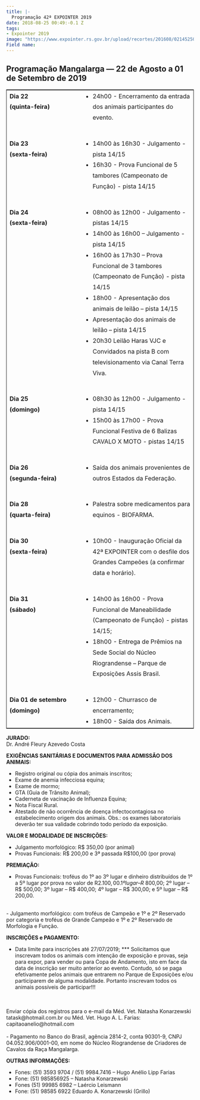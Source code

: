 ```yaml
---
title: |-
  Programação 42ª EXPOINTER 2019
date: 2018-08-25 00:49:-0.1 Z
tags:
- Expointer 2019
image: "https://www.expointer.rs.gov.br/upload/recortes/201608/02145250_2948_GD.jpg"
Field name:
---
```


<style>
.blog-post-date {
  display:none;
}
table {
  border:1px solid;
  font-size:16px;
  line-height:1.8;
}
table ul,
table ul li {
  margin: 0;
  paddin: 0;
}

table td:nth-child(1){
  font-weight: bold;
}
  td {
    vertical-align: top !important;
  }
</style>

<h2>
  Programação Mangalarga — 22 de Agosto a 01 de Setembro de 2019
</h2>

<table>
  <tr>
    <td width="180">Dia 22
    <br>
    (quinta-feira)</td>
    <td>
      <ul>
        <li>
          24h00 - Encerramento da entrada dos animais participantes do evento.
        </li>
      </ul>
    </td>
  </tr>
  <tr><td>&nbsp;</td></tr>
  <tr>
    <td>Dia 23
    <br>
    (sexta-feira)</td>
    <td>
      <ul>
        <li>
          14h00 às 16h30 - Julgamento - pista 14/15
        </li>
        <li>
          16h30 - Prova Funcional de 5 tambores (Campeonato de Função) - pista 14/15
        </li>
      </ul>
    </td>
  </tr>
  <tr><td>&nbsp;</td></tr>
  <tr>
    <td>Dia 24
    <br>
    (sexta-feira)</td>
    <td>
      <ul>
        <li>
          08h00 às 12h00 - Julgamento - pistas 14/15
        </li>
        <li>
          14h00 às 16h00 – Julgamento - pista 14/15
        </li>
        <li>
          16h00 às 17h30 – Prova Funcional de 3 tambores (Campeonato de Função) - pista 14/15
        </li>
        <li>
          18h00 - Apresentação dos animais de leilão – pista 14/15
        </li>
        <li>
          Apresentação dos animais de leilão – pista 14/15
        </li>
        <li>
          20h30 Leilão Haras VJC e Convidados na pista B com televisionamento via Canal Terra Viva.
        </li>
      </ul>
    </td>
  </tr>
  <tr><td>&nbsp;</td></tr>
  <tr>
    <td>
      Dia 25
      <br>
      (domingo)
    </td>
    <td>
      <ul>
        <li>
          08h30 às 12h00 - Julgamento - pista 14/15
        </li>
        <li>
          15h00 às 17h00 - Prova Funcional Festiva de 6 Balizas CAVALO X MOTO - pistas 14/15
        </li>
      </ul>
    </td>
  </tr>
  <tr><td>&nbsp;</td></tr>
  <tr>
    <td>
    Dia 26
    <br>
    (segunda-feira)
    </td>
    <td>
      <ul>
        <li>
          Saída dos animais provenientes de outros Estados da Federação.
        </li>
      </ul>
    </td>
  </tr>
  <tr><td>&nbsp;</td></tr>
  <tr>
    <td>
      Dia 28
      <br>
      (quarta-feira)
    </td>
    <td>
      <ul>
        <li>
          Palestra sobre medicamentos para equinos - BIOFARMA.
        </li>
      </ul>
    </td>
  </tr>
  <tr><td>&nbsp;</td></tr>
  <tr>
    <td>
    Dia 30
    <br>
    (sexta-feira)
    </td>
    <td>
      <ul>
        <li>
          10h00 - Inauguração Oficial da 42ª EXPOINTER com o desfile dos Grandes Campeões (a confirmar data e horário).
        </li>
      </ul>
    </td>
  </tr>
  <tr><td>&nbsp;</td></tr>
  <tr>
    <td>
    Dia 31
    <br>
    (sábado)
    </td>
    <td>
      <ul>
        <li>
          14h00 às 16h00 - Prova Funcional de Maneabilidade (Campeonato de Função) - pistas 14/15;
        </li>
        <li>
          18h00 - Entrega de Prêmios na Sede Social do Núcleo Riograndense – Parque de Exposições Assis Brasil.
        </li>
      </ul>
    </td>
  </tr>
  <tr><td>&nbsp;</td></tr>
  <tr>
    <td>
    Dia 01 de setembro
    <br>
    (domingo)
    </td>
    <td>
      <ul>
        <li>
          12h00 - Churrasco de encerramento;
        </li>
        <li>
          18h00 - Saída dos Animais.
        </li>
      </ul>
    </td>
  </tr>
</table>

**JURADO:**
<br>
Dr. André Fleury Azevedo Costa

**EXIGÊNCIAS SANITÁRIAS E DOCUMENTOS PARA ADMISSÃO DOS ANIMAIS:**
<br>
-	Registro original ou cópia dos animais inscritos;
-	Exame de anemia infecciosa equina;
-	Exame de mormo;
-	GTA (Guia de Trânsito Animal);
-	Caderneta de vacinação de Influenza Equina;
-	Nota Fiscal Rural.
-	Atestado de não ocorrência de doença infectocontagiosa no estabelecimento origem dos animais.
Obs.: os exames laboratoriais deverão ter sua validade cobrindo todo período da exposição.

**VALOR E MODALIDADE DE INSCRIÇÕES:**
<br>
- Julgamento morfológico: 		R$ 350,00 (por animal)
- Provas Funcionais: 	R$ 200,00 e 3ª passada R$100,00 (por prova)


**PREMIAÇÃO:**
<br>
-	Provas Funcionais: troféus do 1º ao 3º lugar e dinheiro distribuídos de 1º a 5º lugar por prova no valor de R$2.100,00. 1º lugar – R$ 800,00; 2º lugar – R$ 500,00; 3º lugar – R$ 400,00; 4º lugar – R$ 300,00; e 5º lugar – R$ 200,00.
<br>
-	Julgamento morfológico: com troféus de Campeão e 1º e 2º Reservado por categoria e troféus de Grande Campeão e 1º e 2º Reservado de Morfologia e Função.


**INSCRIÇÕES e PAGAMENTO:**
<br>
-	Data limite para inscrições até 27/07/2019; *** Solicitamos que inscrevam todos os animais com intenção de exposição e provas, seja para expor, para vender ou para Copa de Andamento, isto em face da data de inscrição ser muito anterior ao evento. Contudo, só se paga efetivamente pelos animais que entrarem no Parque de Exposições e/ou participarem de alguma modalidade. Portanto inscrevam todos os animais possíveis de participar!!!
<br>
<br>
Enviar cópia dos registros para o e-mail da Méd. Vet. Natasha Konarzewski tatask@hotmail.com.br ou Méd. Vet. Hugo A. L. Farias:	capitaoanelio@hotmail.com
<br>
<br>
-	Pagamento no Banco do Brasil, agência 2814-2, conta 90301-9, CNPJ 04.052.906/0001-00, em nome do Núcleo Riograndense de Criadores de Cavalos da Raça Mangalarga.

**OUTRAS INFORMAÇÕES:**
<br>
-	Fones: (51) 3593 9704 / (51) 9984.7416 – Hugo Anélio Lipp Farias
-	Fone: (51) 985856925 – Natasha Konarzewski
-	Fones (51) 99985 6982 – Laércio Leismann
-	Fone: (51) 98585 6922 Eduardo A. Konarzewski (Grillo)
